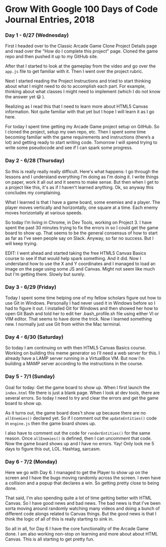 # Grow With Google 100 Days of Code Journal Entries, 2018


### Day 1 - 6/27 (Wednesday)
First I headed over to the Classic Arcade Game Clone Project Details page and read over the "How do I complete this project" page. Cloned the game repo and then pushed it up to my GitHub site.

After that I started to look at the gameplay from the video and go over the `app.js` file to get familiar with it. Then I went over the project rubric.

Next I started reading the Project Instructions and tried to start thinking about what I might need to do to accomplish each part. For example, thinking about what classes I might need to implement (which I do not know the answer yet 😃 ).

Realizing as I read this that I need to learn more about HTML5 Canvas information. Not quite familiar with that yet but I hope I will learn it as I go here.

For today I spent time getting my Arcade Game project setup on GitHub. So I cloned the project, setup my own repo, etc. Then I spent some time becoming familiar with the game requirements and instructions (there’s a lot) and getting ready to start writing code. Tomorrow I will spend trying to write some pseudocode and see if I can spark some progress.


### Day 2 - 6/28 (Thursday)
So this is really really really difficult. Here's what happens: I go through the lessons and I understand everything I'm doing as I'm doing it. I write things on paper, work it all out and it seems to make sense. But then when I get to a project like this, it's as if I haven't learned anything. Ok, so anyway this concludes my complaining.

What I learned is that I have a game board, some enemies and a player. The player moves vertically and horizontally, one square at a time. Each enemy moves horizontally at various speeds.

So today I’m living in Chrome, in Dev Tools, working on Project 3. I have spent the past 30 minutes trying to fix the errors in so I could get the game board to show up. That seems to be the general consensus of how to start as far as I’ve seen people say on Slack. Anyway, so far no success. But I will keep trying.

EDIT: I went ahead and started taking the free HTML5 Canvas Basics course to see if that would help spark something. And it did. Now I understand how to use the X and Y coordinates and I managed to load an image on the page using some JS and Canvas. Might not seem like much but I'm getting there. Slowly but surely.

### Day 3 - 6/29 (Friday)
Today I spent some time helping one of my fellow scholars figure out how to use Git in Windows. Personally I had never used it in Windows before so I had to figure it out. I installed Git for Windows and then showed her how to open Git Bash and told her to edit her .bash_profile.sh file using either VI or VIM editor. That seems to have done the trick. Now I learned something new. I normally just use Git from within the Mac terminal.

### Day 4 - 6/30 (Saturday)
So today I am continuing on with then HTML5 Canvas Basics course. Working on building this meme generator so I’ll need a web server for this. I already have a LAMP server running in a VirtualBox VM. But now I’m building a MAMP server according to the instructions in the course.

### Day 5 - 7/1 (Sunday)
Goal for today: Get the game board to show up. When I first launch the `index.html` file there is just a blank page. When I look at dev tools, there are several errors. So today I need to try and clear the errors and get the game board to show up.

As it turns out, the game board does't show up because there are no `allEnemies()` declared yet. So if I comment out the `updateEntities()` code in `engine.js` then the game board shows up.

I also have to comment out the code for `renderEntities()` for the same reason. Once `allEnemies()` is defined, then I can uncomment that code. Now the game board shows up and I have no errors. Yay! Only look me 5 days to figure this out, LOL. Hashtag, sarcasm.

### Day 6 - 7/2 (Monday)
Here we go with Day 6. I managed to get the Player to show up on the screen and I have the bugs moving randomly across the screen. I even have a collision and a popup that declares a win. So getting pretty close to being done.

That said, I'm also spending quite a lot of time getting better with HTML Canvas. So I have good news and bad news. The bad news is that I've been sorta moving around randomly watching many videos and doing a bunch of different code alongs related to Canvas things. But the good news is that I think the logic of all of this is really starting to sink in.

So all in all, for Day 6 I have the core functionality of the Arcade Game done. I am also working non-stop on learning and more about about HTML Canvas. This is all starting to get pretty fun.
